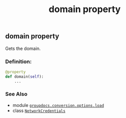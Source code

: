 ﻿---
title: domain property
second_title: GroupDocs.Conversion for Python via .NET API References
description: 
type: docs
weight: 30
url: /python-net/groupdocs.conversion.options.load/networkcredentials/domain/
is_root: false
---

## domain property


Gets the domain.
### Definition:
```python
@property
def domain(self):
    ...
```

### See Also
* module [`groupdocs.conversion.options.load`](../../)
* class [`NetworkCredentials`](/conversion/python-net/groupdocs.conversion.options.load/networkcredentials)
